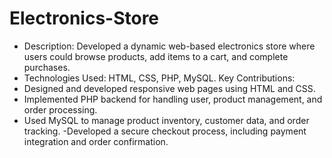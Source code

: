 # Electronics-Store
- Description: Developed a dynamic web-based electronics store where users could browse products, add items to a cart, and complete purchases.
- Technologies Used: HTML, CSS, PHP, MySQL.
 Key Contributions:
- Designed and developed responsive web pages using HTML and CSS.
- Implemented PHP backend for handling user, product management, and order processing.
- Used MySQL to manage product inventory, customer data, and order tracking.
-Developed a secure checkout process, including payment integration and order confirmation.

